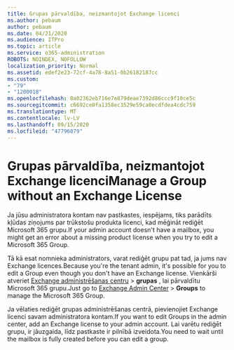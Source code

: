 ```yaml
---
title: Grupas pārvaldība, neizmantojot Exchange licenci
ms.author: pebaum
author: pebaum
ms.date: 04/21/2020
ms.audience: ITPro
ms.topic: article
ms.service: o365-administration
ROBOTS: NOINDEX, NOFOLLOW
localization_priority: Normal
ms.assetid: edef2e23-72cf-4a76-8a51-0b26182187cc
ms.custom:
- "79"
- "1200018"
ms.openlocfilehash: 8a02362eb716e7e879deae7392d86ccc9f10ce5c
ms.sourcegitcommit: c6692ce0fa1358ec3529e59ca0ecdfdea4cdc759
ms.translationtype: MT
ms.contentlocale: lv-LV
ms.lasthandoff: 09/15/2020
ms.locfileid: "47796079"
---
```

# <a name="manage-a-group-without-an-exchange-license"></a><span data-ttu-id="ffcbd-102">Grupas pārvaldība, neizmantojot Exchange licenci</span><span class="sxs-lookup"><span data-stu-id="ffcbd-102">Manage a Group without an Exchange License</span></span>

<span data-ttu-id="ffcbd-103">Ja jūsu administratora kontam nav pastkastes, iespējams, tiks parādīts kļūdas ziņojums par trūkstošu produkta licenci, kad mēģināt rediģēt Microsoft 365 grupu.</span><span class="sxs-lookup"><span data-stu-id="ffcbd-103">If your admin account doesn't have a mailbox, you might get an error about a missing product license when you try to edit a Microsoft 365 Group.</span></span>
  
<span data-ttu-id="ffcbd-104">Tā kā esat nomnieka administrators, varat rediģēt grupu pat tad, ja jums nav Exchange licences.</span><span class="sxs-lookup"><span data-stu-id="ffcbd-104">Because you're the tenant admin, it's possible for you to edit a Group even though you don't have an Exchange license.</span></span> <span data-ttu-id="ffcbd-105">Vienkārši atveriet [Exchange administrēšanas centru](https://outlook.office365.com/ecp.aspx) \> **grupas** , lai pārvaldītu Microsoft 365 grupu.</span><span class="sxs-lookup"><span data-stu-id="ffcbd-105">Just go to [Exchange Admin Center](https://outlook.office365.com/ecp.aspx) \> **Groups** to manage the Microsoft 365 Group.</span></span>
  
<span data-ttu-id="ffcbd-106">Ja vēlaties rediģēt grupas administrēšanas centrā, pievienojiet Exchange licenci savam administratora kontam.</span><span class="sxs-lookup"><span data-stu-id="ffcbd-106">If you want to edit Groups in the admin center, add an Exchange license to your admin account.</span></span> <span data-ttu-id="ffcbd-107">Lai varētu rediģēt grupu, ir jāuzgaida, līdz pastkaste ir pilnībā izveidota.</span><span class="sxs-lookup"><span data-stu-id="ffcbd-107">You need to wait until the mailbox is fully created before you can edit a group.</span></span>
  